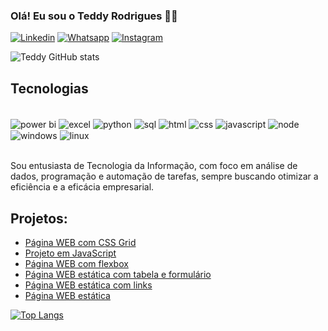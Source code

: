 ### Olá! Eu sou o Teddy Rodrigues 🧑‍💻

[![Linkedin](https://img.shields.io/badge/LinkedIn-0077B5?style=for-the-badge&logo=linkedin&logoColor=white)](https://www.linkedin.com/in/teddy-rodrigues/)
[![Whatsapp](https://img.shields.io/badge/WhatsApp-25D366?style=for-the-badge&logo=whatsapp&logoColor=white)](https://api.whatsapp.com/send?phone=5561991366650)
[![Instagram](https://img.shields.io/badge/Instagram-E4405F?style=for-the-badge&logo=instagram&logoColor=white)](https://www.instagram.com/teddyar88?igsh=MWhsdjhxamtydjZnYw%3D%3D&utm_source=qr)


![Teddy GitHub stats](https://github-readme-stats.vercel.app/api?username=Teddy-ar&show_icons=true&theme=dark) 

## Tecnologias

<div style="display: inline_block"><br/>
<img align="center" alt="power bi" src="https://img.shields.io/badge/Power%20BI-F2C811?style=for-the-badge&logo=power-bi&logoColor=black">
<img align="center" alt="excel" src="https://img.shields.io/badge/Excel-217346?style=for-the-badge&logo=microsoft-excel&logoColor=white">
<img align="center" alt="python" src="https://img.shields.io/badge/Python-3776AB?style=for-the-badge&logo=python&logoColor=white">
<img align="center" alt="sql" src="https://img.shields.io/badge/SQL-4479A1?style=for-the-badge&logo=postgresql&logoColor=white">  
<img align="center" alt="html" src="https://img.shields.io/badge/HTML5-E34F26?style=for-the-badge&logo=html5&logoColor=white">
<img align="center" alt="css" src="https://img.shields.io/badge/CSS3-1572B6?style=for-the-badge&logo=css3&logoColor=white">
<img align="center" alt="javascript" src="https://img.shields.io/badge/JavaScript-F7DF1E?style=for-the-badge&logo=javascript&logoColor=black">
<img align="center" alt="node" src="https://img.shields.io/badge/Node.js-43853D?style=for-the-badge&logo=node.js&logoColor=white">
<img align="center" alt="windows" src="https://img.shields.io/badge/Windows-0078D6?style=for-the-badge&logo=windows&logoColor=white">
  
<img align="center" alt="linux" src="https://img.shields.io/badge/Linux-FCC624?style=for-the-badge&logo=linux&logoColor=black">
</div><br/>

Sou entusiasta de Tecnologia da Informação, com foco em análise de dados, programação e automação de tarefas, sempre buscando otimizar a eficiência e a eficácia empresarial.

## Projetos: 
- [Página WEB com CSS Grid](https://github.com/Teddy-ar/pagina-css-grid)<br/> 
- [Projeto em JavaScript](https://github.com/Teddy-ar/projeto-javascript)<br/>
- [Página WEB com flexbox](https://github.com/Teddy-ar/pagina-flexbox)<br/>
- [Página WEB estática com tabela e formulário](https://github.com/Teddy-ar/pagina-formulario-tabela)<br/>
- [Página WEB estática com links](https://github.com/Teddy-ar/Pagina-Web-com-Links)<br/>
- [Página WEB estática](https://github.com/Teddy-ar/pagina-estatica)<br/>

[![Top Langs](https://github-readme-stats.vercel.app/api/top-langs/?username=Teddy-ar&layout=compact)](https://github.com/Teddy-ar/github-readme-stats)
